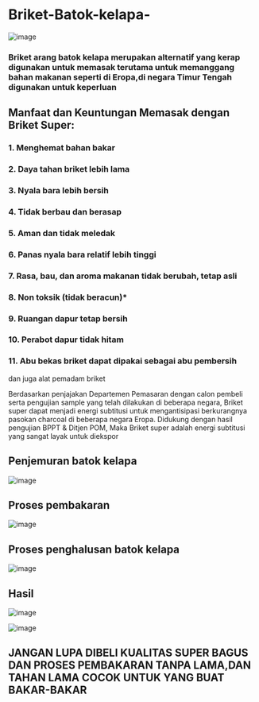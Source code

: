 # Briket-Batok-kelapa-

![image](https://github.com/projectsejahtera/Briket-Batok-kelapa-/assets/154112517/16b914f5-4a35-4d76-b21b-c81547257da4)

### Briket arang batok kelapa merupakan alternatif yang kerap digunakan untuk memasak terutama untuk memanggang bahan makanan seperti di Eropa,di negara Timur Tengah digunakan untuk keperluan

## Manfaat dan Keuntungan Memasak dengan Briket Super:

### 1. Menghemat bahan bakar
### 2. Daya tahan briket lebih lama
### 3. Nyala bara lebih bersih
### 4. Tidak berbau dan berasap
### 5. Aman dan tidak meledak
### 6. Panas nyala bara relatif lebih tinggi
### 7. Rasa, bau, dan aroma makanan tidak berubah, tetap asli
### 8. Non toksik (tidak beracun)*
### 9. Ruangan dapur tetap bersih
### 10. Perabot dapur tidak hitam
### 11. Abu bekas briket dapat dipakai sebagai abu pembersih
 dan juga alat pemadam briket

Berdasarkan penjajakan Departemen Pemasaran dengan calon
pembeli serta pengujian sample yang telah dilakukan di beberapa
negara, Briket super dapat menjadi energi subtitusi untuk
mengantisipasi berkurangnya pasokan charcoal di beberapa negara Eropa.
Didukung dengan hasil pengujian BPPT & Ditjen POM, Maka
Briket super adalah energi subtitusi yang sangat layak untuk
diekspor

## Penjemuran batok kelapa

![image](https://github.com/projectsejahtera/Briket-Batok-kelapa-/assets/154112517/d16a5dda-91b4-468f-a336-74ae457a91e0)

## Proses pembakaran

![image](https://github.com/projectsejahtera/Briket-Batok-kelapa-/assets/154112517/00e85342-0dc8-416b-88b1-11a1c8a8126b)

## Proses penghalusan batok kelapa

![image](https://github.com/projectsejahtera/Briket-Batok-kelapa-/assets/154112517/52eb36f2-9fa4-4796-8852-7a649bc9337b)


## Hasil


![image](https://github.com/projectsejahtera/Briket-Batok-kelapa-/assets/154112517/dc0dbf52-ee6b-4250-b35a-d436cb37b4e9)


![image](https://github.com/projectsejahtera/Briket-Batok-kelapa-/assets/154112517/d3c9e235-2552-4748-9863-9ecc59a1e7e5)




## JANGAN LUPA DIBELI KUALITAS SUPER BAGUS DAN PROSES PEMBAKARAN TANPA LAMA,DAN TAHAN LAMA COCOK UNTUK YANG BUAT BAKAR-BAKAR
